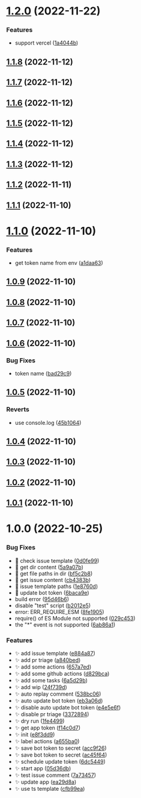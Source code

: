 # [1.2.0](https://github.com/bubkoo/bot/compare/v1.1.8...v1.2.0) (2022-11-22)


### Features

* support vercel ([1a4044b](https://github.com/bubkoo/bot/commit/1a4044b1dae358625b7e0c9481b0bf19c09dca86))

## [1.1.8](https://github.com/bubkoo/bot/compare/v1.1.7...v1.1.8) (2022-11-12)

## [1.1.7](https://github.com/bubkoo/bot/compare/v1.1.6...v1.1.7) (2022-11-12)

## [1.1.6](https://github.com/bubkoo/bot/compare/v1.1.5...v1.1.6) (2022-11-12)

## [1.1.5](https://github.com/bubkoo/bot/compare/v1.1.4...v1.1.5) (2022-11-12)

## [1.1.4](https://github.com/bubkoo/bot/compare/v1.1.3...v1.1.4) (2022-11-12)

## [1.1.3](https://github.com/bubkoo/bot/compare/v1.1.2...v1.1.3) (2022-11-12)

## [1.1.2](https://github.com/bubkoo/bot/compare/v1.1.1...v1.1.2) (2022-11-11)

## [1.1.1](https://github.com/bubkoo/bot/compare/v1.1.0...v1.1.1) (2022-11-10)

# [1.1.0](https://github.com/bubkoo/bot/compare/v1.0.9...v1.1.0) (2022-11-10)


### Features

* get token name from env ([a1daa63](https://github.com/bubkoo/bot/commit/a1daa6331fa4a28d6abf053a3063307d5c61579a))

## [1.0.9](https://github.com/bubkoo/bot/compare/v1.0.8...v1.0.9) (2022-11-10)

## [1.0.8](https://github.com/bubkoo/bot/compare/v1.0.7...v1.0.8) (2022-11-10)

## [1.0.7](https://github.com/bubkoo/bot/compare/v1.0.6...v1.0.7) (2022-11-10)

## [1.0.6](https://github.com/bubkoo/bot/compare/v1.0.5...v1.0.6) (2022-11-10)


### Bug Fixes

* token name ([bad29c9](https://github.com/bubkoo/bot/commit/bad29c9f1c01481c766a2bee82c81cc042f9eaad))

## [1.0.5](https://github.com/bubkoo/bot/compare/v1.0.4...v1.0.5) (2022-11-10)


### Reverts

* use console.log ([45b1064](https://github.com/bubkoo/bot/commit/45b10649657b484d76aed49e8d651e2bb986023b))

## [1.0.4](https://github.com/bubkoo/bot/compare/v1.0.3...v1.0.4) (2022-11-10)

## [1.0.3](https://github.com/bubkoo/bot/compare/v1.0.2...v1.0.3) (2022-11-10)

## [1.0.2](https://github.com/bubkoo/bot/compare/v1.0.1...v1.0.2) (2022-11-10)

## [1.0.1](https://github.com/bubkoo/bot/compare/v1.0.0...v1.0.1) (2022-11-10)

# 1.0.0 (2022-10-25)


### Bug Fixes

* 🐛 check issue template ([0d0fe99](https://github.com/bubkoo/bot/commit/0d0fe996a612076bc2959c59f4bf31471b488794))
* 🐛 get dir content ([5a9a07b](https://github.com/bubkoo/bot/commit/5a9a07bdebe568658136b5e6f4c69d7d341d1187))
* 🐛 get file paths in dir ([bf5c2b8](https://github.com/bubkoo/bot/commit/bf5c2b844d08f27fd703897821b3c8399b86a3cb))
* 🐛 get issue content ([cb4383b](https://github.com/bubkoo/bot/commit/cb4383bfd8e5c9d349ee64e0c374eae2a44f0ab6))
* 🐛 issue template paths ([1e8760d](https://github.com/bubkoo/bot/commit/1e8760d67c752f9b46ffcb17a3c52bc1006e0b6f))
* 🐛 update bot token ([6baca9e](https://github.com/bubkoo/bot/commit/6baca9e90b1b7862803f57a23a9823d31ec1231f))
* build error ([95d46b6](https://github.com/bubkoo/bot/commit/95d46b677433f59ae275bdcc0e0a2fa96c870484))
* disable "test" script ([b2012e5](https://github.com/bubkoo/bot/commit/b2012e534db580050284c9dd305c29a1d96dee5d))
* error: ERR_REQUIRE_ESM ([8fe1905](https://github.com/bubkoo/bot/commit/8fe190579aa7485c9f45bbff5208106c4ffa04c6))
* require() of ES Module not supported ([029c453](https://github.com/bubkoo/bot/commit/029c453dc9ef99fa7c730ad7bca0b3fe868ad84d))
* the "*" event is not supported ([6ab86a1](https://github.com/bubkoo/bot/commit/6ab86a1808cbfce2237acaca7d87e9a75ab03dec))


### Features

* ✨ add issue template ([e884a87](https://github.com/bubkoo/bot/commit/e884a879a4853e17d8ae43ea6ad11109e5fe4515))
* ✨ add pr triage ([a840bed](https://github.com/bubkoo/bot/commit/a840bed90074314ddef240123b783e88cade3d65))
* ✨ add some actions ([657a7ed](https://github.com/bubkoo/bot/commit/657a7ed075cdcc14314ca80042bcd36d9ebedf3f))
* ✨ add some github actions ([d829bca](https://github.com/bubkoo/bot/commit/d829bca53418f458e907ef8b652c4804c8163687))
* ✨ add some tasks ([6a5d29b](https://github.com/bubkoo/bot/commit/6a5d29b0cd871a9b29128a1c47cca3668a683706))
* ✨ add wip ([24f739d](https://github.com/bubkoo/bot/commit/24f739d0134d43b4c2e226d165988da18264dea6))
* ✨ auto replay comment ([538bc06](https://github.com/bubkoo/bot/commit/538bc060568b86b27800901af0dbf05ef443ba4d))
* ✨ auto update bot token ([eb3a06d](https://github.com/bubkoo/bot/commit/eb3a06d316c56631f0d105b1addf75edeec7d1f7))
* ✨ disable auto update bot token ([e4e5e6f](https://github.com/bubkoo/bot/commit/e4e5e6fd6f296008e60efed43fbf7dc651ae65d2))
* ✨ disable pr triage ([3372894](https://github.com/bubkoo/bot/commit/33728945bce36debda34204468e0cb49f0ad23ca))
* ✨ dry run ([1fe4499](https://github.com/bubkoo/bot/commit/1fe4499ff411029ada3831d3913198b8b8289f71))
* ✨ get app token ([f14c0d7](https://github.com/bubkoo/bot/commit/f14c0d7130efaed0506a4671ab490bc41503e5b9))
* ✨ init ([e8f3dd9](https://github.com/bubkoo/bot/commit/e8f3dd9a8077f6e48ad88f69af965f4d1ddd295a))
* ✨ label actions ([a655ba0](https://github.com/bubkoo/bot/commit/a655ba0ddf135c0dcb994678c2d52963b8182ec3))
* ✨ save bot token to secret ([acc9f26](https://github.com/bubkoo/bot/commit/acc9f26f9e0513ef2e1b6ca94d9dc2115005a9ce))
* ✨ save bot token to secret ([ac45f64](https://github.com/bubkoo/bot/commit/ac45f6437f8583bf6d7e14e11e23d1fbf309c6f2))
* ✨ schedule update token ([6dc5449](https://github.com/bubkoo/bot/commit/6dc54499bf0331cf7aa3a54d72fb04c4500c007d))
* ✨ start app ([05d36db](https://github.com/bubkoo/bot/commit/05d36db90d6c2c5deb50a62ff56f17c39a2c44c5))
* ✨ test issue comment ([7a73457](https://github.com/bubkoo/bot/commit/7a73457b0311cd872cfe955dd4b09ef10f608f43))
* ✨ update app ([ea29d8a](https://github.com/bubkoo/bot/commit/ea29d8a9df464c4e24e24ee3222610bd036f1b5a))
* ✨ use ts template ([cfb99ea](https://github.com/bubkoo/bot/commit/cfb99eacd08eb506dc886caffb6485bf3436c1ae))
